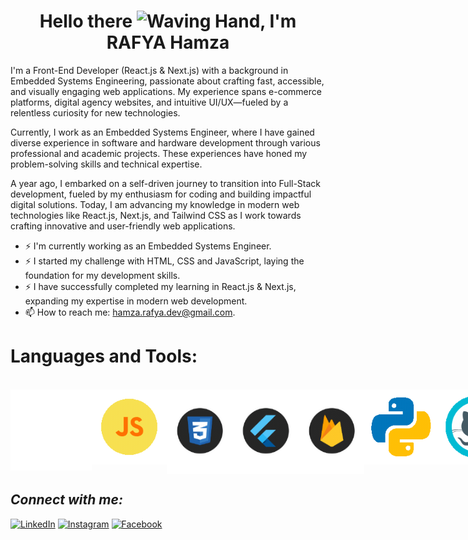  <div align="center">
  <h1>Hello there
    <img src="https://raw.githubusercontent.com/Tarikul-Islam-Anik/Animated-Fluent-Emojis/master/Emojis/Hand%20gestures/Waving%20Hand.png" alt="Waving Hand" width="50" height="50" />,
    I'm RAFYA Hamza
  </h1>
 </div>
<p>

<!--  I'm currently working as an Embedded Systems Engineer and I have a strong passion for coding. I really enjoy learning new languages and frameworks. I love to learn and contribute in any and every possible way.  -->
<!--  
 I'm passionate about coding, To further my skills, I've recently started a new challenge to become a Front-End Developer.
 -->
<!--  I'm a dedicated and aspiring Full-Stack Developer (React.js & Node.js) with a passion for creating seamless user experiences and visually engaging digital products. I take pride in writing clean, efficient, and maintainable code while ensuring designs are both functional and aesthetically pleasing. 💬-->
 I'm a Front-End Developer (React.js & Next.js) with a background in Embedded Systems Engineering, passionate about crafting fast, accessible, and visually engaging web applications. My experience spans e-commerce platforms, digital agency websites, and intuitive UI/UX—fueled by a relentless curiosity for new technologies.
</p>

<p>Currently, I work as an Embedded Systems Engineer, where I have gained diverse experience in software and hardware development through various professional and academic projects. These experiences have honed my problem-solving skills and technical expertise.</p>


<p>A year ago, I embarked on a self-driven journey to transition into Full-Stack development, fueled by my enthusiasm for coding and building impactful digital solutions. Today, I am advancing my knowledge in modern web technologies like React.js, Next.js, and Tailwind CSS as I work towards crafting innovative and user-friendly web applications.</p>

- ⚡ I'm currently working as an Embedded Systems Engineer.
- ⚡ I started my challenge with HTML, CSS and JavaScript, laying the foundation for my development skills.
- ⚡ I have successfully completed my learning in React.js & Next.js, expanding my expertise in modern web development.
- 📫 How to reach me: hamza.rafya.dev@gmail.com.
  
<h1>Languages and Tools: </h1><br>

<div style="display: flex; justify-content: space-between; width: 220px;">
     <img src="https://github.com/RAFYA-Hamza/icons/blob/main/icon_html.gif"height="130" />
    <img src="https://github.com/RAFYA-Hamza/icons/blob/main/icon_js.gif" height="120" />
    <img src="https://github.com/RAFYA-Hamza/icons/blob/main/icon_css.gif" height="135" />
    <img src="https://github.com/RAFYA-Hamza/icons/blob/main/icon_flutter.gif" height="135" />
    <img src="https://github.com/RAFYA-Hamza/icons/blob/main/icon_firebase.gif" height="135" />
    <img src="https://github.com/RAFYA-Hamza/icons/blob/main/icon_python.gif" height="120" />
    <img src="https://github.com/RAFYA-Hamza/icons/blob/main/icon_github.gif" height="120" />
</div>
<h2><i>Connect with me: </i></h2>

<div align="start"> 
  <a href="https://www.linkedin.com/in/hamza-rafya-01a0011b8" target="_blank"><img src="https://img.shields.io/badge/LinkedIn-%230077B5.svg?&style=flat-square&logo=linkedin&logoColor=white" alt="LinkedIn"></a>
  <a href="https://www.instagram.com/ha_mza.rf" target="_blank"><img src="https://img.shields.io/badge/Instagram-%23E4405F.svg?&style=flat-square&logo=instagram&logoColor=white" target="_blank" alt="Instagram"></a>
  <a href="https://www.facebook.com/Hamza.Rafa.05" target="_blank"><img src="https://img.shields.io/badge/Facebook-%231877F2.svg?&style=flat-square&logo=facebook&logoColor=white" target="_blank" alt="Facebook"></a>
</div>

